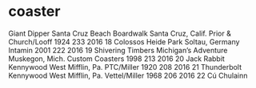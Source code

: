 # coaster
Giant Dipper	Santa Cruz Beach Boardwalk	Santa Cruz, Calif.	Prior & Church/Looff	1924	233	2016
18	Colossos	Heide Park	Soltau, Germany	Intamin	2001	222	2016
19	Shivering Timbers	Michigan’s Adventure	Muskegon, Mich.	Custom Coasters	1998	213	2016
20	Jack Rabbit	Kennywood	West Mifflin, Pa.	PTC/Miller	1920	208	2016
21	Thunderbolt	Kennywood	West Mifflin, Pa.	Vettel/Miller	1968	206	2016
22	Cú Chulainn
